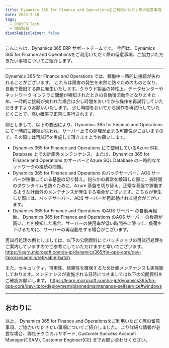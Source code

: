 ```yaml
---
title: Dynamics 365 for Finance and Operationsをご利用いただく際の留意事項、ご協力いただきたい事項
date: 2023-2-10
tags:
  - D365FO Tech
  - 情報採取
disableDisclaimer: false
---
```



こんにちは、Dynamics 365 ERP サポートチームです。
今回は、Dynamics 365 for Finance and Operationsをご利用いただく際の留意事項、ご協力いただきたい事項についてご紹介します。

<!-- more -->
---
Dynamics 365 for Finance and Operations では、稼働中一時的に接続が失われることがございます。
これらは障害の発生を未然に防ぐためのものとなり、自動で復旧する際に発生いたします。クラウド製品の特性上、データセンターやネットワーク インフラに問題が検知されたときの自動復旧動作となりますため、一時的に接続が失われた場合は少し時間をおいてから操作を再試行していただきますようお願いいたします。
少し時間をおいてから操作を再試行していただくことで、高い確率で正常に実行されます。

例としまして、以下の要因により、Dynamics 365 for Finance and Operations にて一時的に接続が失われ、サーバー上での処理が止まる可能性がございますので、その際には再試行を実施して頂きますようお願いします。
- Dynamics 365 for Finance and Operations にて使用しているAzure SQL Database 上での計画外メンテンナンス、または、Dynamics 365 for Finance and Operations のサーバーとAzure SQL Database の一時的なネットワークの接続の問題。
- Dynamics 365 for Finance and Operations のバッチサーバー、AOS サーバーが稼働している基盤の切り替え。何らかの異常を検知した際に、長時間のダウンタイムを防ぐために、Azure 基盤を切り替え、正常な基盤で稼働するような計画外のメンテナンスが発生する場合がございます。こちらが発生した際には、バッチサーバー、AOS サーバーが再起動される場合がございます。
- Dynamics 365 for Finance and Operations のAOS サーバー の自動再起動。 Dynamics 365 for Finance and Operations のAOS サーバー の負荷が高いことを検知した場合、サーバーの使用率が低い時間帯に限って、負荷を下げるために、サーバーの再起動をする場合がございます。

再試行処理の例としましては、以下の公開資料にてバッチジョブの再試行処理をご案内していますのでご参考にしていただけますと幸いでございます。
https://learn.microsoft.com/ja-jp/dynamics365/fin-ops-core/dev-itpro/sysadmin/retryable-batch

また、セキュリティ、可用性、信頼性を確保するため計画メンテナンスも実施致しております。メンテナンスが実施される日時につきましては以下の公開資料をご確認お願いします。
https://learn.microsoft.com/ja-jp/dynamics365/fin-ops-core/dev-itpro/deployment/plannedmaintenance-selfservice#windows


---
## おわりに  

以上、 Dynamics 365 for Finance and Operationsをご利用いただく際の留意事項、ご協力いただきたい事項についてご紹介しました。
より詳細な情報が必要な場合、弊社テクニカルサポート, Customer Success Account Manager(CSAM), Customer Engineer(CE) までお問い合わせください。
